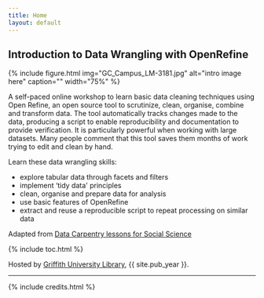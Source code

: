 ```yaml
---
title: Home
layout: default
---
```


## Introduction to Data Wrangling with OpenRefine

{% include figure.html img="GC_Campus_LM-3181.jpg" alt="intro image here" caption="" width="75%" %}

A self-paced online workshop to learn basic data cleaning techniques using Open Refine, an open source tool to scrutinize, clean, organise, combine and transform data. The tool automatically tracks changes made to the data, producing a script to enable reproducibility and documentation to provide verification. It is particularly powerful when working with large datasets. Many people comment that this tool saves them months of work trying to edit and clean by hand. 

Learn these data wrangling skills:
- explore tabular data through facets and filters
- implement ‘tidy data' principles
- clean, organise and prepare data for analysis
- use basic features of OpenRefine
- extract and reuse a reproducible script to repeat processing on similar data

Adapted from [Data Carpentry lessons for Social Science](https://datacarpentry.org/lessons/#social-science-curriculum/)

{% include toc.html %}

Hosted by [Griffith University Library](https://www.griffith.edu.au/library), {{ site.pub_year }}.

------

{% include credits.html %}
